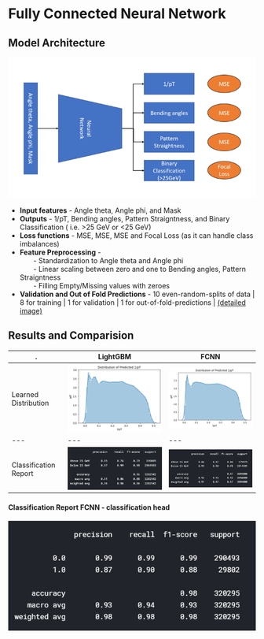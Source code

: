 # Fully Connected Neural Network

## Model Architecture
![Architecture](https://github.com/PRATEEKKUMARAGNIHOTRI/CMS-trigger/blob/master/images/FCNN%20architecture.PNG)

+ **Input features** - Angle theta, Angle phi, and Mask
+ **Outputs** - 1/pT, Bending angles, Pattern Straigntness, and Binary Classification ( i.e. >25 GeV or <25 GeV)
+ **Loss functions** - MSE, MSE, MSE and Focal Loss (as it can handle class imbalances)
+ **Feature Preprocessing** - <br>
&nbsp;&nbsp;&nbsp;&nbsp;&nbsp;&nbsp; - Standardization to Angle theta and Angle phi<br>
&nbsp;&nbsp;&nbsp;&nbsp;&nbsp;&nbsp; - Linear scaling between zero and one to Bending angles, Pattern Straigntness<br>
&nbsp;&nbsp;&nbsp;&nbsp;&nbsp;&nbsp; - Filling Empty/Missing values with zeroes
+ **Validation and Out of Fold Predictions** - 10 even-random-splits of data | 8 for training | 1 for validation | 1 for out-of-fold-predictions | [(detailed image)](https://github.com/PRATEEKKUMARAGNIHOTRI/CMS-trigger/blob/master/images/validation_scheme.png)

## Results and Comparision
. | LightGBM | FCNN
--- | --- | ---
Learned Distribution | ![LightGBM dist](https://github.com/PRATEEKKUMARAGNIHOTRI/CMS-trigger/blob/master/images/dist-LightGBM.png) | ![FCNN dist](https://github.com/PRATEEKKUMARAGNIHOTRI/CMS-trigger/blob/master/images/dist-batchnorm.png)
--- | --- | ---
Classification Report | ![Classification Report LightGBM](https://github.com/PRATEEKKUMARAGNIHOTRI/CMS-trigger/blob/master/images/LightGBM%20classification%20Report.PNG) | ![Classification Report FCNN](https://github.com/PRATEEKKUMARAGNIHOTRI/CMS-trigger/blob/master/images/FCNN%20classification%20report%20regression%20head%20dropout.PNG)

#### Classification Report FCNN - classification head
![Classification Report FCNN - classification head](https://github.com/PRATEEKKUMARAGNIHOTRI/CMS-trigger/blob/master/images/FCNN%20classification%20report%20classification%20head%20batchnorm.PNG)
